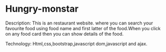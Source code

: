# Hungry-monstar

Description: This is an restaurant website. where you can search your favourite food using food name and first latter of the food.When you click on any food card then you can show details of the food.

Technology: Html,css,bootstrap,javascript dom,javascript and ajax.
